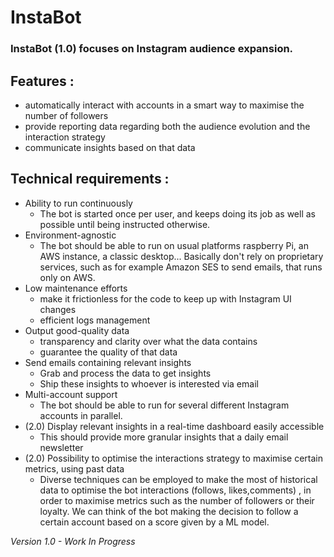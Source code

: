 # InstaBot  

### InstaBot (1.0) focuses on Instagram audience expansion.

## Features :  
* automatically interact with accounts in a smart way to maximise the number of followers 
* provide reporting data regarding both the audience evolution and the interaction strategy 
* communicate insights based on that data

## Technical requirements :  
* Ability to run continuously  
  * The bot is started once per user, and keeps doing its job as well as possible until being instructed otherwise. 
* Environment-agnostic  
  * The bot should be able to run on usual platforms raspberry Pi, an AWS instance, a classic desktop... Basically don't rely on proprietary services, such as for example Amazon SES to send emails, that runs only on AWS.
* Low maintenance efforts  
  * make it frictionless for the code to keep up with Instagram UI changes 
  * efficient logs management
* Output good-quality data  
  * transparency and clarity over what the data contains  
  * guarantee the quality of that data 
* Send emails containing relevant insights
  * Grab and process the data to get insights
  * Ship these insights to whoever is interested via email
* Multi-account support
  * The bot should be able to run for several different Instagram accounts in parallel.
* (2.0) Display relevant insights in a real-time dashboard easily accessible
  * This should provide more granular insights that a daily email newsletter
* (2.0) Possibility to optimise the interactions strategy to maximise certain metrics, using past data 
  * Diverse techniques can be employed to make the most of historical data to optimise the bot interactions (follows, likes,comments) , in order to maximise metrics such as the number of followers or their loyalty. We can think of the bot making the decision to follow a certain account based on a score given by a ML model.
   
*Version 1.0 - Work In Progress*
